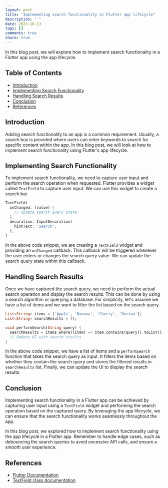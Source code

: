 ```yaml
---
layout: post
title: "Implementing search functionality in Flutter app lifecycle"
description: " "
date: 2023-10-13
tags: []
comments: true
share: true
---
```


In this blog post, we will explore how to implement search functionality in a Flutter app using the app lifecycle.

## Table of Contents

- [Introduction](#introduction)
- [Implementing Search Functionality](#implementing-search-functionality)
- [Handling Search Results](#handling-search-results)
- [Conclusion](#conclusion)
- [References](#references)

## Introduction

Adding search functionality to an app is a common requirement. Usually, a search box is provided where users can enter keywords to search for specific content within the app. In this blog post, we will look at how to implement search functionality using Flutter's app lifecycle.

## Implementing Search Functionality

To implement search functionality, we need to capture user input and perform the search operation when requested. Flutter provides a widget called `TextField` to capture user input. We can use this widget to create a search bar.

```dart
TextField(
  onChanged: (value) {
    // Update search query state
  },
  decoration: InputDecoration(
    hintText: 'Search',
  ),
)
```

In the above code snippet, we are creating a `TextField` widget and providing an `onChanged` callback. This callback will be triggered whenever the user enters or changes the search query value. We can update the search query state within this callback.

## Handling Search Results

Once we have captured the search query, we need to perform the actual search operation and display the search results. This can be done by using a search algorithm or querying a database. For simplicity, let's assume we have a list of items and we want to filter the list based on the search query.

```dart
List<String> items = ['Apple', 'Banana', 'Cherry', 'Durian'];
List<String> searchResults = [];

void performSearch(String query) {
  searchResults = items.where((item) => item.contains(query)).toList();
  // Update UI with search results
}
```

In the above code snippet, we have a list of items and a `performSearch` function that takes the search query as input. It filters the items based on whether they contain the search query and stores the filtered results in `searchResults` list. Finally, we can update the UI to display the search results.

## Conclusion

Implementing search functionality in a Flutter app can be achieved by capturing user input using a `TextField` widget and performing the search operation based on the captured query. By leveraging the app lifecycle, we can ensure that the search functionality works seamlessly throughout the app.

In this blog post, we explored how to implement search functionality using the app lifecycle in a Flutter app. Remember to handle edge cases, such as debouncing the search queries to avoid excessive API calls, and ensure a smooth user experience.

## References
- [Flutter Documentation](https://flutter.dev/docs)
- [TextField class documentation](https://api.flutter.dev/flutter/material/TextField-class.html)